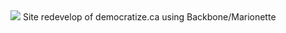 <img style="background-color: #FFFFFF;" src="https://github.com/miketeix/Democratize/blob/master/assets/images/democratize.jpg">
Site redevelop of democratize.ca using Backbone/Marionette
